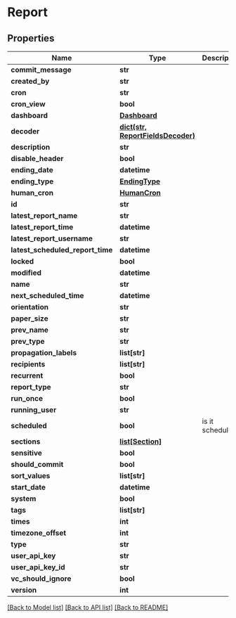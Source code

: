 # Report

## Properties
Name | Type | Description | Notes
------------ | ------------- | ------------- | -------------
**commit_message** | **str** |  | [optional] 
**created_by** | **str** |  | [optional] 
**cron** | **str** |  | [optional] 
**cron_view** | **bool** |  | [optional] 
**dashboard** | [**Dashboard**](Dashboard.md) |  | [optional] 
**decoder** | [**dict(str, ReportFieldsDecoder)**](ReportFieldsDecoder.md) |  | [optional] 
**description** | **str** |  | [optional] 
**disable_header** | **bool** |  | [optional] 
**ending_date** | **datetime** |  | [optional] 
**ending_type** | [**EndingType**](EndingType.md) |  | [optional] 
**human_cron** | [**HumanCron**](HumanCron.md) |  | [optional] 
**id** | **str** |  | [optional] 
**latest_report_name** | **str** |  | [optional] 
**latest_report_time** | **datetime** |  | [optional] 
**latest_report_username** | **str** |  | [optional] 
**latest_scheduled_report_time** | **datetime** |  | [optional] 
**locked** | **bool** |  | [optional] 
**modified** | **datetime** |  | [optional] 
**name** | **str** |  | [optional] 
**next_scheduled_time** | **datetime** |  | [optional] 
**orientation** | **str** |  | [optional] 
**paper_size** | **str** |  | [optional] 
**prev_name** | **str** |  | [optional] 
**prev_type** | **str** |  | [optional] 
**propagation_labels** | **list[str]** |  | [optional] 
**recipients** | **list[str]** |  | [optional] 
**recurrent** | **bool** |  | [optional] 
**report_type** | **str** |  | [optional] 
**run_once** | **bool** |  | [optional] 
**running_user** | **str** |  | [optional] 
**scheduled** | **bool** | is it scheduled | [optional] 
**sections** | [**list[Section]**](Section.md) |  | [optional] 
**sensitive** | **bool** |  | [optional] 
**should_commit** | **bool** |  | [optional] 
**sort_values** | **list[str]** |  | [optional] 
**start_date** | **datetime** |  | [optional] 
**system** | **bool** |  | [optional] 
**tags** | **list[str]** |  | [optional] 
**times** | **int** |  | [optional] 
**timezone_offset** | **int** |  | [optional] 
**type** | **str** |  | [optional] 
**user_api_key** | **str** |  | [optional] 
**user_api_key_id** | **str** |  | [optional] 
**vc_should_ignore** | **bool** |  | [optional] 
**version** | **int** |  | [optional] 

[[Back to Model list]](README.md#documentation-for-models) [[Back to API list]](README.md#documentation-for-api-endpoints) [[Back to README]](README.md)


